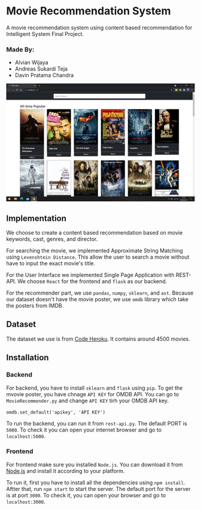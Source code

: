 # Movie Recommendation System
A movie recommendation system using content based recommendation for Intelligent System Final Project.

### Made By:
- Alvian Wijaya
- Andreas Sukardi Teja
- Davin Pratama Chandra

![](https://github.com/alviancode/IS-Final-Project/blob/main/preview/preview.png?raw=true)

## Implementation
We choose to create a content based recommendation based on movie keywords, cast, genres, and director.

For searching the movie, we implemented Approximate String Matching using `Levenshtein Distance`. This allow the user to search a movie without have to input the exact movie's title.

For the User Interface we implemented Single Page Application with REST-API. We choose `React` for the frontend and `flask` as our backend.

For the recommender part, we use `pandas`, `numpy`, `sklearn`, and `ast`. Because our dataset doesn't have the movie poster, we use `omdb` library which take the posters from IMDB.

## Dataset
The dataset we use is from [Code Heroku](https://www.youtube.com/watch?v=3ecNC-So0r4). It contains around 4500 movies.

## Installation
### Backend
For backend, you have to install `sklearn` and `flask` using `pip`. To get the mvovie poster, you have chnage `API KEY` for OMDB API. You can go to `MovieRecommender.py` and change `API KEY` tirh your OMDB API key.
```
omdb.set_default('apikey', 'API KEY')
```
To run the backend, you can run it from `rest-api.py`. The default PORT is `5000`. To check it you can open your internet browser and go to `localhost:5000`.

### Frontend
For frontend make sure you installed `Node.js`. You can download it from [Node.js](https://nodejs.org/en/download/) and install it according to your platform.

 To run it, first you have to install all the dependencies using `npm install`. Aftter that, run `npm start` to start the server. The default port for the server is at port `3000`. To check it, you can open your browser and go to `localhost:3000`.